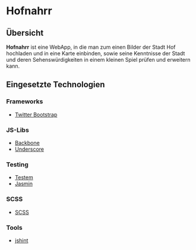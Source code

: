 Hofnahrr
========

Übersicht
---------
**Hofnahrr** ist eine WebApp, in die man zum einen Bilder der Stadt Hof hochladen und in eine Karte einbinden, sowie seine Kenntnisse der Stadt und deren Sehenswürdigkeiten in einem kleinen Spiel prüfen und erweitern kann.

Eingesetzte Technologien
------------------------

### Frameworks ###
* [Twitter Bootstrap](http://twitter.github.com/bootstrap/)

### JS-Libs ###
* [Backbone](http://backbonejs.org/)
* [Underscore](http://documentcloud.github.com/underscore/)

### Testing ###
* [Testem](https://github.com/airportyh/testem)
* [Jasmin](http://pivotal.github.com/jasmine/)

### SCSS ###
* [SCSS](http://sass-lang.com/)

### Tools ###
* [jshint](https://github.com/jshint/jshint)